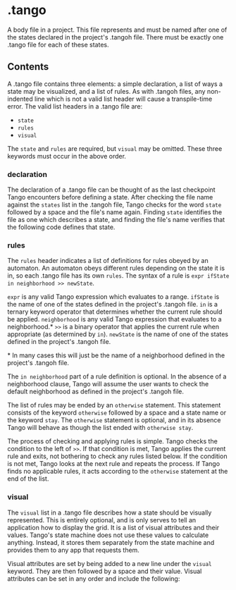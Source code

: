 # .tango
A body file in a project. This file represents and must be named after one of the states declared in the project's .tangoh file. There must be exactly one .tango file for each of these states.

## Contents
A .tango file contains three elements: a simple declaration, a list of ways a state may be visualized, and a list of rules. As with .tangoh files, any non-indented line which is not a valid list header will cause a transpile-time error. The valid list headers in a .tango file are:
- `state`
- `rules`
- `visual`

The `state` and `rules` are required, but `visual` may be omitted. These three keywords must occur in the above order.
### declaration
The declaration of a .tango file can be thought of as the last checkpoint Tango encounters before defining a state. After checking the file name against the `states` list in the .tangoh file, Tango checks for the word `state` followed by a space and the file's name again. Finding `state` identifies the file as one which describes a state, and finding the file's name verifies that the following code defines that state.
### rules
The `rules` header indicates a list of definitions for rules obeyed by an automaton. An automaton obeys different rules depending on the state it is in, so each .tango file has its own `rules`. The syntax of a rule is `expr ifState in neighborhood >> newState`.

`expr` is any valid Tango expression which evaluates to a range.
`ifState` is the name of one of the states defined in the project's .tangoh file.
`in` is a ternary keyword operator that determines whether the current rule should be applied.
`neighborhood` is any valid Tango expression that evaluates to a neighborhood.*
`>>` is a binary operator that applies the current rule when appropriate (as determined by `in`).
`newState` is the name of one of the states defined in the project's .tangoh file.

\* In many cases this will just be the name of a neighborhood defined in the project's .tangoh file.

The `in neighborhood` part of a rule definition is optional. In the absence of a neighborhood clause, Tango will assume the user wants to check the default neighborhood as defined in the project's .tangoh file.

The list of rules may be ended by an `otherwise` statement. This statement consists of the keyword `otherwise` followed by a space and a state name or the keyword `stay`. The `otherwise` statement is optional, and in its absence Tango will behave as though the list ended with `otherwise stay`.

The process of checking and applying rules is simple. Tango checks the condition to the left of `>>`. If that condition is met, Tango applies the current rule and exits, not bothering to check any rules listed below. If the condition is not met, Tango looks at the next rule and repeats the process. If Tango finds no applicable rules, it acts according to the `otherwise` statement at the end of the list.
### visual
The `visual` list in a .tango file describes how a state should be visually represented. This is entirely optional, and is only serves to tell an application how to display the grid. It is a list of visual attributes and their values. Tango's state machine does not use these values to calculate anything. Instead, it stores them separately from the state machine and provides them to any app that requests them.

Visual attributes are set by being added to a new line under the `visual` keyword. They are then followed by a space and their value. Visual attributes can be set in any order and include the following:

<!--stackedit_data:
eyJoaXN0b3J5IjpbLTUwODIxNTg1NSwzNDI4MDU5MF19
-->